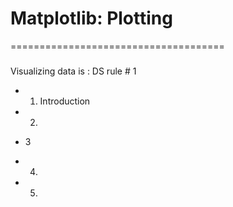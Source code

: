 # Matplotlib: Plotting
=====================================
###

Visualizing data is : DS rule # 1

- 1.  Introduction

- 2.

- 3

- 4.

- 5.
